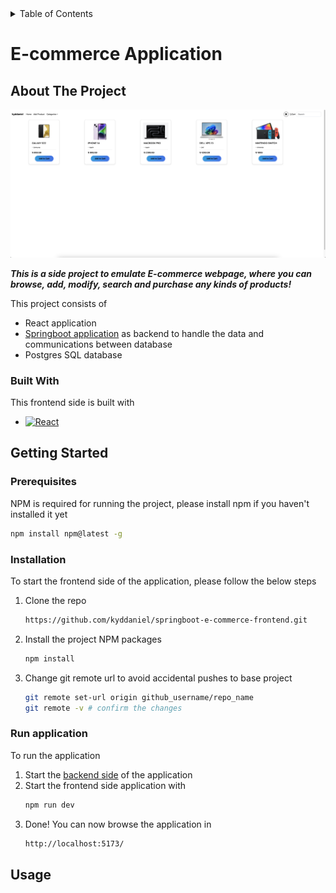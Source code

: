 <details>
  <summary>Table of Contents</summary>
  <ol>
    <li>
      <a href="#about-the-project">About The Project</a>
      <ul>
        <li><a href="#built-with">Built With</a></li>
      </ul>
    </li>
    <li>
      <a href="#getting-started">Getting Started</a>
      <ul>
        <li><a href="#prerequisites">Prerequisites</a></li>
        <li><a href="#installation">Installation</a></li>
        <li><a href="#run-application">Run the application</a></li>
      </ul>
    </li>
    <li><a href="#usage">Usage</a></li>
  </ol>
</details>


# E-commerce Application

<!-- ABOUT THE PROJECT -->
## About The Project

![Product Name Screen Shot][product-screenshot]

***This is a side project to emulate E-commerce webpage, where you can browse, add, modify, search and purchase any kinds of products!***

This project consists of 
* React application
* [Springboot application](https://github.com/kyddaniel/SpringBoot_E-Commerce) as backend to handle the data and communications between database
* Postgres SQL database


### Built With

This frontend side is built with

* [![React][React.js]][React-url]



<!-- GETTING STARTED -->
## Getting Started

### Prerequisites

NPM is required for running the project, please install npm if you haven't installed it yet
  ```sh
  npm install npm@latest -g
  ```

### Installation

To start the frontend side of the application, please follow the below steps

1. Clone the repo
   ```sh
   https://github.com/kyddaniel/springboot-e-commerce-frontend.git
   ```
2. Install the project NPM packages
   ```sh
   npm install
   ```
3. Change git remote url to avoid accidental pushes to base project
   ```sh
   git remote set-url origin github_username/repo_name
   git remote -v # confirm the changes
   ```

### Run application
<a id="run-application"></a>

To run the application

1. Start the [backend side](https://github.com/kyddaniel/SpringBoot_E-Commerce) of the application
2. Start the frontend side application with
   ```sh
   npm run dev
   ```
3. Done! You can now browse the application in
   ```sh
   http://localhost:5173/
   ```



<!-- USAGE EXAMPLES -->
## Usage



<!-- MARKDOWN LINKS & IMAGES -->
<!-- https://www.markdownguide.org/basic-syntax/#reference-style-links -->
[product-screenshot]: src/assets/screenshot.png
[React.js]: https://img.shields.io/badge/React-20232A?style=for-the-badge&logo=react&logoColor=61DAFB
[React-url]: https://reactjs.org/